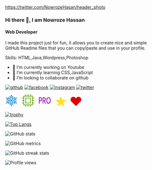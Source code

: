 https://twitter.com/NowrozeHasan/header_photo

### Hi there 👋, I am Nowroze Hassan
#### Web Developer 


I made this project just for fun, it allows you to create nice and simple GitHub Readme files that you can copy/paste and use in your profile.

Skills:  HTML,Java,Wordpress,Photoshop

- 🔭 I’m currently working on Youtube 
- 🌱 I’m currently learning CSS,JavaScript 
- 👯 I’m looking to collaborate on github 


[<img src='https://cdn.jsdelivr.net/npm/simple-icons@3.0.1/icons/github.svg' alt='github' height='40'>](https://github.com/https://github.com/RozeX15)  [<img src='https://cdn.jsdelivr.net/npm/simple-icons@3.0.1/icons/facebook.svg' alt='facebook' height='40'>](https://www.facebook.com/https://www.facebook.com/profile.php?id=100069822632233&mibextid=ZbWKwL)  [<img src='https://cdn.jsdelivr.net/npm/simple-icons@3.0.1/icons/instagram.svg' alt='instagram' height='40'>](https://www.instagram.com/https://www.instagram.com/nowroze_hasan/)  [<img src='https://cdn.jsdelivr.net/npm/simple-icons@3.0.1/icons/twitter.svg' alt='twitter' height='40'>](https://twitter.com/https://twitter.com/NowrozeHasan)  

<a href='https://archiveprogram.github.com/'><img src='https://raw.githubusercontent.com/acervenky/animated-github-badges/master/assets/acbadge.gif' width='40' height='40'></a> <a href='https://docs.github.com/en/developers'><img src='https://raw.githubusercontent.com/acervenky/animated-github-badges/master/assets/devbadge.gif' width='40' height='40'></a> <a href='https://github.com/pricing'><img src='https://raw.githubusercontent.com/acervenky/animated-github-badges/master/assets/pro.gif' width='40' height='40'></a> <a href='https://stars.github.com/'><img src='https://raw.githubusercontent.com/acervenky/animated-github-badges/master/assets/starbadge.gif' width='35' height='35'></a> <a href='https://docs.github.com/en/github/supporting-the-open-source-community-with-github-sponsors'><img src='https://raw.githubusercontent.com/acervenky/animated-github-badges/master/assets/sponsorbadge.gif' width='35' height='35'></a> 

[![trophy](https://github-profile-trophy.vercel.app/?username=https://github.com/RozeX15)](https://github.com/ryo-ma/github-profile-trophy)

[![Top Langs](https://github-readme-stats.vercel.app/api/top-langs/?username=https://github.com/RozeX15)](https://github.com/anuraghazra/github-readme-stats)

![GitHub stats](https://github-readme-stats.vercel.app/api?username=https://github.com/RozeX15&show_icons=true)  

![GitHub metrics](https://metrics.lecoq.io/https://github.com/RozeX15)  

![GitHub streak stats](https://streak-stats.demolab.com/?user=https://github.com/RozeX15)  

![Profile views](https://gpvc.arturio.dev/https://github.com/RozeX15)  
